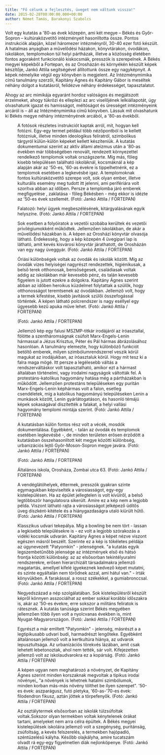 ```yaml
---
title: "Fő célunk a fejlesztés, üveget nem váltunk vissza!"
date: 2015-02-28T00:00:00.000+00:00
author: Német Tamás, Barakonyi Szabolcs
---
```


Volt egy kutatás a '80-as évek közepén, ami két megye – Békés és Győr-Sopron – kultúraközvetítő intézményeit hasonlította össze. Pontos instrukciók alapján, közel háromezer intézményről, 30-40 ezer fotó készült. A hatalmas anyagban a művelődési házakon, könyvtárakon, óvodákon, iskolákon, templomokon túl helyi pártházak, illetve a közösség életében fontos agoraként funkcionáló kiskocsmák, presszók is szerepelnek. A Békés megyei képekből a Fortepan, és az Orosházán és környékén készült képek készítője, Jankó Attila segítségével állítottunk össze egy nagyképnyit. A képek némelyike végül egy könyvben is megjelent. Az Intézménymimika című tanulmány szerzői, Kapitány Ágnes és Kapitány Gábor is meséltek néhány dolgot a kutatásról, felidézve néhány érdekességet, tapasztalatot.

Ahogy az arc mimikája egyaránt hordoz valóságos és megjátszott érzelmeket, ahogy tükrözi és elleplezi az arc viselőjének lelkiállapotát, úgy olvashatunk igazat és hamisságot, méltóságot és ürességet intézményeink arcáról is – áll az Intézménymimika című könyvben. Lássuk mit olvashatunk ki Békés megye néhány intézményének arcából, a '80-as évekből.

<figure>
<img src="/images/7819339_7821a1dfa3b8f8e284de2a82c6aa556e_wm.jpg" alt="" />
<figcaption>A fotósok részletes instrukciót kaptak arról, mit, hogyan kell fotózni. Egy-egy termet például több nézőpontból is le kellett fotózniuk, illetve minden ideologikus feliratról, szimbolikus tárgyról külün-külön képeket kellett készíteniük. A kutatás dokumentumai szerint az aktív állami ateizmus után a '80-as években már többségében renovált, rendezett környezettel rendelkező templomok voltak országszerte. Míg más, főleg kisebb településen található iskoláknál, kocsmáknál a kép alapján akár az '50-es, '60-as évekre is tippelhetnénk, ez a templomok esetében a legkevésbé igaz. A templomoknak fontos kultúraközvetítő szerepe volt, sok olyan ember, illetve kulturális esemény meg tudott itt jelenni, ami perifériára volt szorítva abban az időben. Persze a templomba járó emberek megfigyelése , zaklatása - főleg Békésben - még ekkor is idézte az '50-es évek szellemét. (Fotó: Jankó Attila / FORTEPAN)</figcaption>
</figure>

<figure>
<img src="/images/7819311_2f53e825a58cc5eaa883d52d9689e906_wm.jpg" alt="" />
<figcaption>Falatozó: helyi ügyek megbeszélésének, kitárgyalásának egyik helyszíne. (Fotó: Jankó Attila / FORTEPAN)</figcaption>
</figure>

<figure>
<img src="/images/7819337_37631727db7148c511e5b252cb1375b5_wm.jpg" alt="" />
<figcaption>Sok esetben a folyóiratok a vezetői szobába kerültek és vezetői privilégiumokként működtek. Jellemzően iskolákban, de akár a művelődési házakban is. A képen az Orosházi könyvtár olvasója látható. Érdekesség, hogy a kép közepén 4 üvegipari lap is látható, amit kevés kisvárosi könyvtár járathatott, de Orosházán van egy nagy üveggyár. (Fotó: Jankó Attila / FORTEPAN)</figcaption>
</figure>

<figure>
<img src="/images/7819343_adf9807bd3e4ea9123fc12f0ea658b44_wm.jpg" alt="" />
<figcaption>Óriási különbségek voltak az óvodák és iskolák között. Míg az óvodák vizes helyiségei nagyrészt rendezettek, higiénikusak, a belső terek otthonosak, bensőségesek, családiasak voltak addig az iskolákban már kevesebb pénz, és talán kevesebb figyelem is jutott ezekre a dolgokra. Kapitány Ágnes szerint abban az időben heroikus küzdelmet folytattak a szülők, hogy otthonosságot teremtsenek az óvodákban. Jellemző volt, hogy a termek kifestése, kisebb javítások szülői összefogással történtek. A képen látható polcrendszer is nagy eséllyel egy ügyesebb kezű apuka műve lehet. (Fotó: Jankó Attila / FORTEPAN)</figcaption>
</figure>

<figure>
<img src="/images/7819341_fd0aef60193ae281a2f1c7d5b1af796b_wm.jpg" alt="" />
<figcaption>(Fotó: Jankó Attila / FORTEPAN)</figcaption>
</figure>

<figure>
<img src="/images/7819333_869a58f04f2c6e0875b7b4f9c257d6b5_wm.jpg" alt="" />
<figcaption>Jellemző kép egy falusi MSZMP-titkár irodájáról az íróasztallal, fölötte a szentháromságnak csúfolt Marx-Engels-Lenin hármassal a Jézus Krisztus, Péter és Pál hármas ábrázolásához hasonlóan. A tanulmány elemezte, hogy különböző funkciót betöltő emberek, milyen szimbólumrendszerrel veszik körül magukat az irodájukban, az íróasztaluk körül. Hogy mit tesz ki a falra maga mögé. Itt persze a legélesebb váltás a rendszerváltáskor volt tapasztalható, amikor ezt a hármast általában történelmi, vagy irodalmi nagyságok váltották fel. A protestáns-katolikus hagyomány hatása még a pártházakban is működött. Jellemzően protestáns településeken egy puritán Marx-Engels-Lenin képhármas volt a falon, esetleg csendéletek, míg a katolikus hagyományú településeken Lenin a munkások között, Lenin gyárlátogatáson, és hasonló témájú képek sokaságával díszítették a falakat, a helyi vallási hagyomány templomi mintája szerint. (Fotó: Jankó Attila / FORTEPAN)</figcaption>
</figure>

<figure>
<img src="/images/7819327_2e6f1f3053525fa17220a52042e46912_wm.jpg" alt="" />
<figcaption>A kutatásban külön fontos rész volt a vécék, mosdók dokumentálása. Egyébként, - talán az óvodák és templomok esetében legkevésbé -, de minden területen erősen érződött a kutatásban összehasonlított két megye közötti különbség, urbanizációs lejtő Győr-Moson-Sopron megye javára. (Fotó: Jankó Attila / FORTEPAN)</figcaption>
</figure>

<figure>
<img src="/images/7819323_849857567210df7d46b86360891217eb_wm.jpg" alt="" />
<figcaption>(Fotó: Jankó Attila / FORTEPAN)</figcaption>
</figure>

<figure>
<img src="/images/7819319_53355e71bf9a9bc531c0bd8ae1a6d835_wm.jpg" alt="" />
<figcaption>Általános iskola, Orosháza, Zombai utca 63. (Fotó: Jankó Attila / FORTEPAN)</figcaption>
</figure>

<figure>
<img src="/images/7819335_57a721f508772296078d96b977a7b7b4_wm.jpg" alt="" />
<figcaption>A vendéglátóhelyek, éttermek, presszók gyakran szinte egymagukban képviselték a városiasságot, egy-egy kistelepülésen. Ha az épület jellegtelen is volt kívülről, a belső legtöbbször hangulatosra sikerült. Amire ez a kép nem a legjobb példa. Viszont látható rajta a városiasságot jelképező üdítős üveg díszként-kitétele és a hiánygazdaságra utaló kiürült hűtő. (Fotó: Jankó Attila / FORTEPAN)</figcaption>
</figure>

<figure>
<img src="/images/7819309_155673964012e5e06f779a9f4651dcba_wm.jpg" alt="" />
<figcaption>Klasszikus udvari tekepálya. Míg a bowling be nem tört - lassan a legkisebb településekre is - ez volt a legjobb szórakozás a vidéki kocsmák udvarán. Kapitány Ágnes a képet nézve viszont egészen másról beszélt. Szerinte ez a kép is tökéletes példája az úgynevezett "Patyomkin" - jelenségnek. "a kutatás egyik legszembetűnőbb jelensége az intézmények első és hátsó frontja közötti különbség: az az elsősorban tekintélyuralmi rendszerekre, erősen hierarchizált társadalmakra jellemző magatartás, amellyel kifelé igyekeznek kedvező képet mutatni, és szinte egyáltalán nem törődnek azzal, ami hátul van." - írták könyvükben. A farakással, a rossz székekkel, a gumiabronccsal. (Fotó: Jankó Attila / FORTEPAN)</figcaption>
</figure>

<figure>
<img src="/images/7819301_bad75f98d174ba6da578fab85c230500_wm.jpg" alt="" />
<figcaption>Negyedszázad a nép szolgálatában. Sok kistelepülésről készült képről könnyen asszociálhat az ember sokkal korábbi időszakra is, akár az '50-es évekre, erre sokszor a militáns feliratok is rátesznek. A kutatás tanúsága szerint Békés megyében jellemzően több ilyen volt a nyolcvanas években is, mint Nyugat-Magyarországon. (Fotó: Jankó Attila / FORTEPAN)</figcaption>
</figure>

<figure>
<img src="/images/7819317_f77133ca445809e6b07201d0acabc79f_wm.jpg" alt="" />
<figcaption>Egyrészt a már említett "Patyomkin" - jelenség, másrészt a a legtipikusabb udvari budi, harmadrészt lengőteke. Egyébként általánosan jellemző volt a kertkultúra hiánya, az udvarok lepusztultsága. Az urbanizációs törekvés lázában, amit csak lehetett lebetonoztak, ahol nem tették, sár volt. Kifejezetten jellemző volt az iskolaudvarokra ez a kopárság. (Fotó: Jankó Attila / FORTEPAN)</figcaption>
</figure>

<figure>
<img src="/images/7819325_b9c0cedd2fb3a00ee8d8f34420c0d388_wm.jpg" alt="" />
<figcaption>A képen ugyan nem meghatározó a növényzet, de Kapitány Ágnes szerint minden korszaknak megvoltak a tipikus irodai növényei_ "a növények is lehetnek hatalmi szimbólumok, minden korban más-más növény tölthet be ilyen szerepet". '50-es évek: aszparágusz, futó pletyka, '60-as-'70-es évek: filodendron fikusz, aztán jöttek a törpefenyők. (Fotó: Jankó Attila / FORTEPAN)</figcaption>
</figure>

<figure>
<img src="/images/7819329_c35866c3e8e26fca2eb5c2e663238d98_wm.jpg" alt="" />
<figcaption>Az osztálytermek elsősorban az iskolák túlzsúfoltak voltak.Sokszor olyan termekben voltak kénytelenek órákat tartani, amelyeket nem arra célra épültek. A Békés megyei kistelepülések iskoláira jellemző volt a szegénység, puritánság, zsúfoltság, a kevés felszerelés, a termekben hajópadló, széntüzelésű kályha. Később olajkályha, amire tucatszám olvadt rá egy-egy figyelmetlen diák nejlonköpenye. (Fotó: Jankó Attila / FORTEPAN)</figcaption>
</figure>
